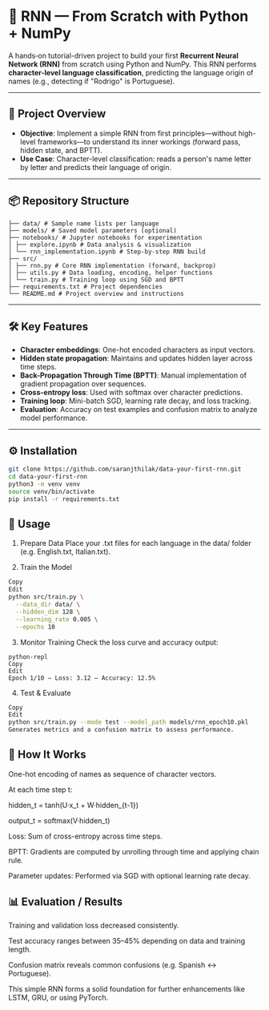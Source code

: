 # 🧠 RNN — From Scratch with Python + NumPy

A hands‑on tutorial-driven project to build your first **Recurrent Neural Network (RNN)** from scratch using Python and NumPy. This RNN performs **character-level language classification**, predicting the language origin of names (e.g., detecting if "Rodrigo" is Portuguese).

---

## 🚀 Project Overview

- **Objective**: Implement a simple RNN from first principles—without high-level frameworks—to understand its inner workings (forward pass, hidden state, and BPTT).
- **Use Case**: Character-level classification: reads a person's name letter by letter and predicts their language of origin.

---

## 📦 Repository Structure
```
├── data/ # Sample name lists per language
├── models/ # Saved model parameters (optional)
├── notebooks/ # Jupyter notebooks for experimentation
│ ├── explore.ipynb # Data analysis & visualization
│ └── rnn_implementation.ipynb # Step-by-step RNN build
├── src/
│ ├── rnn.py # Core RNN implementation (forward, backprop)
│ ├── utils.py # Data loading, encoding, helper functions
│ └── train.py # Training loop using SGD and BPTT
├── requirements.txt # Project dependencies
└── README.md # Project overview and instructions
```

---

## 🛠️ Key Features

- **Character embeddings**: One-hot encoded characters as input vectors.
- **Hidden state propagation**: Maintains and updates hidden layer across time steps.
- **Back-Propagation Through Time (BPTT)**: Manual implementation of gradient propagation over sequences.
- **Cross-entropy loss**: Used with softmax over character predictions.
- **Training loop**: Mini-batch SGD, learning rate decay, and loss tracking.
- **Evaluation**: Accuracy on test examples and confusion matrix to analyze model performance.

---

## ⚙️ Installation

```bash
git clone https://github.com/saranjthilak/data-your-first-rnn.git
cd data-your-first-rnn
python3 -m venv venv
source venv/bin/activate
pip install -r requirements.txt
```
## 🔄 Usage
1. Prepare Data
Place your .txt files for each language in the data/ folder (e.g. English.txt, Italian.txt).

2. Train the Model
```bash
Copy
Edit
python src/train.py \
  --data_dir data/ \
  --hidden_dim 128 \
  --learning_rate 0.005 \
  --epochs 10
```
3. Monitor Training
Check the loss curve and accuracy output:
```
python-repl
Copy
Edit
Epoch 1/10 — Loss: 3.12 — Accuracy: 12.5%
```
4. Test & Evaluate
```bash
Copy
Edit
python src/train.py --mode test --model_path models/rnn_epoch10.pkl
Generates metrics and a confusion matrix to assess performance.
```
## 🧠 How It Works
One-hot encoding of names as sequence of character vectors.

At each time step t:

hidden_t = tanh(U·x_t + W·hidden_{t-1})

output_t = softmax(V·hidden_t)

Loss: Sum of cross-entropy across time steps.

BPTT: Gradients are computed by unrolling through time and applying chain rule.

Parameter updates: Performed via SGD with optional learning rate decay.

## 📊 Evaluation / Results
Training and validation loss decreased consistently.

Test accuracy ranges between 35–45% depending on data and training length.

Confusion matrix reveals common confusions (e.g. Spanish ↔ Portuguese).

This simple RNN forms a solid foundation for further enhancements like LSTM, GRU, or using PyTorch.




